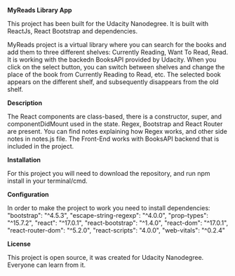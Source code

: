 **MyReads Library App**

This project has been built for the Udacity Nanodegree. It is built with ReactJs, React Bootstrap and dependencies. 

MyReads project is a virtual library where you can search for the books and add them to three different shelves: Currently Reading, Want To Read, Read. It is working with the backedn BooksAPI provided by Udacity. When you click on the select button, you can switch between shelves and change the place of the book from Currently Reading to Read, etc. The selected book appears on the different shelf, and subsequently disappears from the old shelf. 

**Description**

The React components are class-based, there is a constructor, super, and componentDidMount used in the state. Regex, Bootstrap and React Router are present. You can find notes explaining how Regex works, and other side notes in notes.js file. The Front-End works with BooksAPI backend that is included in the project. 

**Installation**

For this project you will need to download the repository, and run npm install in your terminal/cmd. 

**Configuration**

In order to make the project to work you need to install dependencies: 
    "bootstrap": "^4.5.3",
    "escape-string-regexp": "^4.0.0",
    "prop-types": "^15.7.2",
    "react": "^17.0.1",
    "react-bootstrap": "^1.4.0",
    "react-dom": "^17.0.1",
    "react-router-dom": "^5.2.0",
    "react-scripts": "4.0.0",
    "web-vitals": "^0.2.4"


**License**

This project is open source, it was created for Udacity Nanodegree. Everyone can learn from it. 

